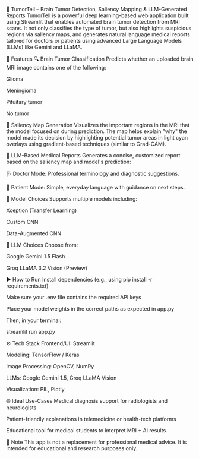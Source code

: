 🧠 TumorTell – Brain Tumor Detection, Saliency Mapping & LLM-Generated Reports
TumorTell is a powerful deep learning-based web application built using Streamlit that enables automated brain tumor detection from MRI scans. It not only classifies the type of tumor, but also highlights suspicious regions via saliency maps, and generates natural language medical reports tailored for doctors or patients using advanced Large Language Models (LLMs) like Gemini and LLaMA.

🚀 Features
🔍 Brain Tumor Classification
Predicts whether an uploaded brain MRI image contains one of the following:

Glioma

Meningioma

Pituitary tumor

No tumor

🧊 Saliency Map Generation
Visualizes the important regions in the MRI that the model focused on during prediction. The map helps explain "why" the model made its decision by highlighting potential tumor areas in light cyan overlays using gradient-based techniques (similar to Grad-CAM).

🧠 LLM-Based Medical Reports
Generates a concise, customized report based on the saliency map and model's prediction:

🩺 Doctor Mode: Professional terminology and diagnostic suggestions.

🧍 Patient Mode: Simple, everyday language with guidance on next steps.

🤖 Model Choices
Supports multiple models including:

Xception (Transfer Learning)

Custom CNN

Data-Augmented CNN

🧬 LLM Choices
Choose from:

Google Gemini 1.5 Flash

Groq LLaMA 3.2 Vision (Preview)

▶️ How to Run
Install dependencies (e.g., using pip install -r requirements.txt)

Make sure your .env file contains the required API keys

Place your model weights in the correct paths as expected in app.py

Then, in your terminal:

streamlit run app.py


⚙️ Tech Stack
Frontend/UI: Streamlit

Modeling: TensorFlow / Keras

Image Processing: OpenCV, NumPy

LLMs: Google Gemini 1.5, Groq LLaMA Vision

Visualization: PIL, Plotly

🌐 Ideal Use-Cases
Medical diagnosis support for radiologists and neurologists

Patient-friendly explanations in telemedicine or health-tech platforms

Educational tool for medical students to interpret MRI + AI results

📌 Note
This app is not a replacement for professional medical advice. It is intended for educational and research purposes only.

